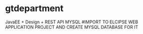 # gtdepartment
JavaEE + Design + REST API MYSQL
#IMPORT TO ELCIPSE WEB APPLICATION PROJECT AND CREATE MYSQL DATABASE FOR IT
